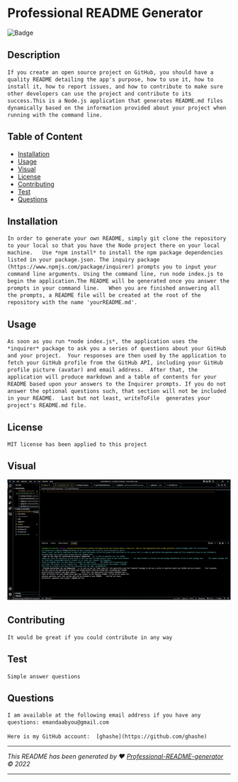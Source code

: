 # Professional README Generator

![Badge](https://img.shields.io/badge/License-MIT-blue.svg)
## Description
    If you create an open source project on GitHub, you should have a quality README detailing the app's purpose, how to use it, how to install it, how to report issues, and how to contribute to make sure other developers can use the project and contribute to its success.This is a Node.js application that generates README.md files dynamically based on the information provided about your project when running with the command line.

## Table of Content
- [Installation](#installation)
- [Usage](#usage)
- [Visual](#visual)
- [License](#license)
- [Contributing](#contributing)
- [Test](#test)
- [Questions](#questions)
    
## Installation
    In order to generate your own README, simply git clone the repository to your local so that you have the Node project there on your local machine.   Use *npm install* to install the npm package dependencies listed in your package.json. The inquiry package  (https://www.npmjs.com/package/inquirer) prompts you to input your command line arguments. Using the command line, run node index.js to begin the application.The README will be generated once you answer the prompts in your command line.   When you are finished answering all the prompts, a README file will be created at the root of the repository with the name 'yourREADME.md'.
## Usage
    As soon as you run *node index.js*, the application uses the *inquirer* package to ask you a series of questions about your GitHub and your project.  Your responses are then used by the application to fetch your GitHub profile from the GitHub API, including your GitHub profile picture (avatar) and email address.  After that, the application will produce markdown and a table of contents for your README based upon your answers to the Inquirer prompts. If you do not answer the optional questions such, that section will not be included in your README.  Last but not least, writeToFile  generates your project's README.md file.
## License
    MIT license has been applied to this project

## Visual
![alt text](./gif-readme/ProjectScreenshot.gif)

## Contributing
    It would be great if you could contribute in any way
## Test
    Simple answer questions
## Questions
    I am available at the following email address if you have any questions: emandaabyou@gmail.com

    Here is my GitHub account:  [ghashe](https://github.com/ghashe)

 ---
_This README has been generated by ❤  [Professional-README-generator]( https://github.com/ghashe/professional-README-generator) © 2022_  
  
---